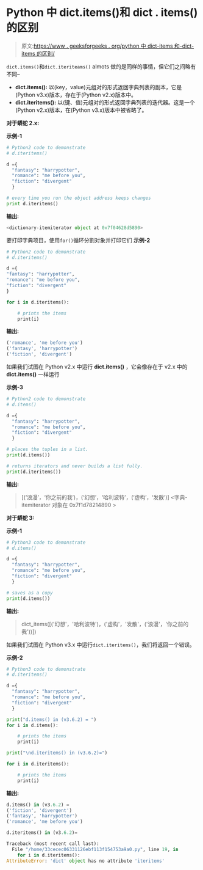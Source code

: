 # Python 中 dict.items()和 dict . items()的区别

> 原文:[https://www . geeksforgeeks . org/python 中 dict-items 和-dict-items 的区别/](https://www.geeksforgeeks.org/difference-between-dict-items-and-dict-iteritems-in-python/)

`dict.items()`和`dict.iteriteams()` almots 做的是同样的事情，但它们之间略有不同–

*   **dict.items():** 以(key，value)元组对的形式返回字典列表的副本，它是(Python v3.x)版本，存在于(Python v2.x)版本中。
*   **dict.iteritems():** 以(键、值)元组对的形式返回字典列表的迭代器。这是一个(Python v2.x)版本，在(Python v3.x)版本中被省略了。

**对于蟒蛇 2.x:**

**示例-1**

```py
# Python2 code to demonstrate
# d.iteritems()

d ={
  "fantasy": "harrypotter",
  "romance": "me before you",
  "fiction": "divergent"
  }

# every time you run the object address keeps changes
print d.iteritems()
```

**输出:**

```py
<dictionary-itemiterator object at 0x7f04628d5890>

```

要打印字典项目，使用`for()`循环分割对象并打印它们
**示例-2**

```py
# Python2 code to demonstrate
# d.iteritems()

d ={
"fantasy": "harrypotter",
"romance": "me before you",
"fiction": "divergent"
}

for i in d.iteritems():

    # prints the items
    print(i)
```

**输出:**

```py
('romance', 'me before you')
('fantasy', 'harrypotter')
('fiction', 'divergent')

```

如果我们试图在 Python v2.x 中运行 **dict.items()** ，它会像存在于 v2.x 中的 **dict.items()** 一样运行

**示例-3**

```py
# Python2 code to demonstrate
# d.items()

d ={
  "fantasy": "harrypotter",
  "romance": "me before you",
  "fiction": "divergent"
  }

# places the tuples in a list.
print(d.items())

# returns iterators and never builds a list fully.
print(d.iteritems())
```

**输出:**

> [(‘浪漫’，‘你之前的我’)，(‘幻想’，‘哈利波特’，(‘虚构’，‘发散’)]
> <字典-itemiterator 对象在 0x7f1d78214890 >

**对于蟒蛇 3:**

**示例-1**

```py
# Python3 code to demonstrate
# d.items()

d ={
  "fantasy": "harrypotter",
  "romance": "me before you",
  "fiction": "divergent"
  }

# saves as a copy
print(d.items())

```

**输出:**

> dict_items([('幻想'，'哈利波特')，('虚构'，'发散'，('浪漫'，'你之前的我'))])

如果我们试图在 Python v3.x 中运行`dict.iteritems()`，我们将返回一个错误。

**示例-2**

```py
# Python3 code to demonstrate
# d.iteritems()

d ={
  "fantasy": "harrypotter",
  "romance": "me before you",
  "fiction": "divergent"
  }

print("d.items() in (v3.6.2) = ")
for i in d.items():

    # prints the items
    print(i)

print("\nd.iteritems() in (v3.6.2)=")

for i in d.iteritems():

    # prints the items
    print(i)
```

**输出:**

```py
d.items() in (v3.6.2) = 
('fiction', 'divergent')
('fantasy', 'harrypotter')
('romance', 'me before you')

d.iteritems() in (v3.6.2)=

```

```py
Traceback (most recent call last):
  File "/home/33cecec06331126ebf113f154753a9a0.py", line 19, in 
    for i in d.iteritems():
AttributeError: 'dict' object has no attribute 'iteritems'

```